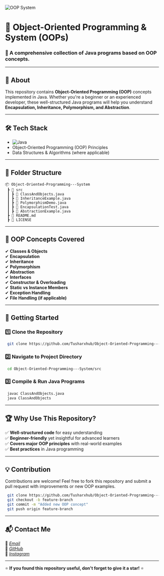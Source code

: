 ![OOP System](https://img.shields.io/badge/Object--Oriented--Programming-Java-blue?style=for-the-badge&logo=java&logoColor=white)

# 🚀 Object-Oriented Programming & System (OOPs) 

### 📌 A comprehensive collection of Java programs based on **OOP concepts**.

---

## 📖 About
This repository contains **Object-Oriented Programming (OOP)** concepts implemented in Java. Whether you're a beginner or an experienced developer, these well-structured Java programs will help you understand **Encapsulation, Inheritance, Polymorphism, and Abstraction**.

---

## 🛠️ Tech Stack

- ![Java](https://img.shields.io/badge/Java-ED8B00?style=for-the-badge&logo=java&logoColor=white)
- Object-Oriented Programming (OOP) Principles
- Data Structures & Algorithms (where applicable)

---

## 📂 Folder Structure

```
📦 Object-Oriented-Programming---System
 ┣ 📂 src
 ┃ ┣ 📜 ClassAndObjects.java
 ┃ ┣ 📜 InheritanceExample.java
 ┃ ┣ 📜 PolymorphismDemo.java
 ┃ ┣ 📜 EncapsulationTest.java
 ┃ ┣ 📜 AbstractionExample.java
 ┣ 📜 README.md
 ┣ 📜 LICENSE
```

---

## 🚦 OOP Concepts Covered

✔ **Classes & Objects**  
✔ **Encapsulation**  
✔ **Inheritance**  
✔ **Polymorphism**  
✔ **Abstraction**  
✔ **Interfaces**  
✔ **Constructor & Overloading**  
✔ **Static vs Instance Members**  
✔ **Exception Handling**  
✔ **File Handling (if applicable)**

---

## 🚀 Getting Started

### 1️⃣ Clone the Repository
```bash
 git clone https://github.com/Tusharxhub/Object-Oriented-Programming---System.git
```

### 2️⃣ Navigate to Project Directory
```bash
 cd Object-Oriented-Programming---System/src
```

### 3️⃣ Compile & Run Java Programs
```bash
 javac ClassAndObjects.java
 java ClassAndObjects
```

---

## 🏆 Why Use This Repository?

✅ **Well-structured code** for easy understanding  
✅ **Beginner-friendly** yet insightful for advanced learners  
✅ **Covers major OOP principles** with real-world examples  
✅ **Best practices** in Java programming

---

## 💡 Contribution

Contributions are welcome! Feel free to fork this repository and submit a pull request with improvements or new OOP examples.

```bash
 git clone https://github.com/Tusharxhub/Object-Oriented-Programming---System.git
 git checkout -b feature-branch
 git commit -m "Added new OOP concept"
 git push origin feature-branch
```

---

## 📬 Contact Me
📧 [*Email*](mailto:t.k.d.dey2033929837@gmail.com)  
🔗 [*GitHub*](https://github.com/Tusharxhub)  
📸 [*Instagram*](https://www.instagram.com/tushardevx01/)

---

⭐ **If you found this repository useful, don't forget to give it a star!** ⭐
